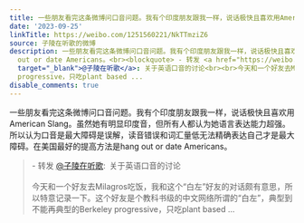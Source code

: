 ```yaml
---
title: 一些朋友看完这条微博问口音问题。我有个印度朋友跟我一样，说话极快且喜欢用American Slang。虽然她有明显印度音，但所有人都认为她语言表达能力超强。所以认为...
date: '2023-09-25'
linkTitle: https://weibo.com/1251560221/NkTTmziZ6
source: 子陵在听歌的微博
description: 一些朋友看完这条微博问口音问题。我有个印度朋友跟我一样，说话极快且喜欢用American Slang。虽然她有明显印度音，但所有人都认为她语言表达能力超强。所以认为口音是最大障碍是误解，读音错误和词汇量低无法精确表达自己才是最大障碍。在美国最好的提高方法是hang
  out or date Americans。<br><blockquote> - 转发 <a href="https://weibo.com/1251560221"
  target="_blank">@子陵在听歌</a>: 关于英语口音的讨论<br><br>今天和一个好友去Milagros吃饭，我和这个“白左”好友的对话颇有意思，所以特意记录一下。这个好友是个教科书级的中文网络所谓的“白左”，典型到不能再典型的Berkeley
  progressive，只吃plant based ...
disable_comments: true
---
```

一些朋友看完这条微博问口音问题。我有个印度朋友跟我一样，说话极快且喜欢用American Slang。虽然她有明显印度音，但所有人都认为她语言表达能力超强。所以认为口音是最大障碍是误解，读音错误和词汇量低无法精确表达自己才是最大障碍。在美国最好的提高方法是hang out or date Americans。<br><blockquote> - 转发 <a href="https://weibo.com/1251560221" target="_blank">@子陵在听歌</a>: 关于英语口音的讨论<br><br>今天和一个好友去Milagros吃饭，我和这个“白左”好友的对话颇有意思，所以特意记录一下。这个好友是个教科书级的中文网络所谓的“白左”，典型到不能再典型的Berkeley progressive，只吃plant based ...
